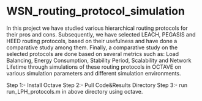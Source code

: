 # WSN_routing_protocol_simulation

In this project we have studied various hierarchical routing protocols for their
pros and cons. Subsequently, we have selected LEACH, PEGASIS and HEED
routing protocols, based on their usefulness and have done a comparative
study among them. Finally, a comparative study on the selected protocols are
done based on several metrics such as: Load Balancing, Energy Consumption, 
Stability Period, Scalability and Network Lifetime through simulations
of these routing protocols in OCTAVE on various simulation parameters and
different simulation environments.

Step 1:- Install Octave
Step 2:- Pull Code&Results Directory
Step 3:- run run_LPH_protocols.m in above directory using octave.

